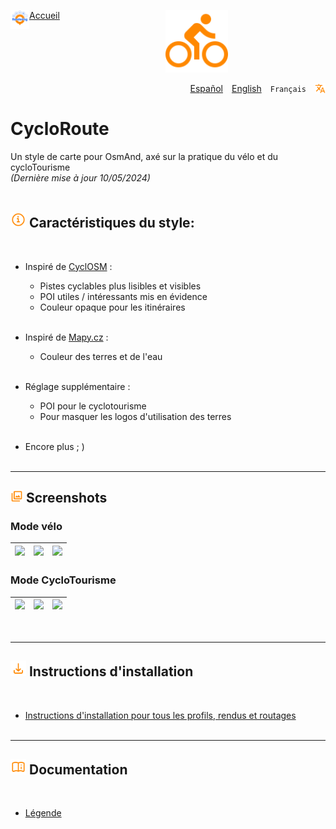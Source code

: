 <span style="float:left;"><img src="icon/logo_OsmAnd-Rendering.svg" width="30" /> </span>
<span style="float:left;"><a href="https://osmand-rendering.github.io/index.html">Accueil</a>&emsp;</span>

<p style="text-align:center;"> <img src="icon/bicycle.svg" width="100" class="center"> </p>   
<span style="float:right;"> <img src="icon/translate.svg" width="17" /> </span>
<span style="float:right;"><code>Français</code>&emsp;</span>
<span style="float:right;"><a href="README_EN.md">English</a>&emsp;</span>
<span style="float:right;"><a href="README_ES.md">Español</a>&emsp;</span>
<br>

# CycloRoute

Un style de carte pour OsmAnd, axé sur la pratique du vélo et du cycloTourisme<br>
*(Dernière mise à jour 10/05/2024)*<br><br>

## <img src="icon/info.svg" width="25" > Caractéristiques du style:
<br>

- Inspiré de [CyclOSM](https://www.cyclosm.org/) : 

    - Pistes cyclables plus lisibles et visibles
    - POI utiles / intéressants mis en évidence
    - Couleur opaque pour les itinéraires<br><br>

- Inspiré de [Mapy.cz](https://en.mapy.cz/) :
    - Couleur des terres et de l'eau<br><br>

- Réglage supplémentaire :
    - POI pour le cyclotourisme
    - Pour masquer les logos d'utilisation des terres<br><br>
- Encore plus ; )
<br><br>

---
## <img src="icon/screenshot.svg" width="20" > Screenshots<br>
### Mode vélo
| <img src="Screenshots/CycloRoute_Cycling-1.png" width="250" /> | <img src="Screenshots/CycloRoute_Cycling-2.png" width="250" /> | <img src="Screenshots/CycloRoute_Cycling-3.png" width="250" /> |
| :-------------: | :-------------: | :-------------: |

### Mode CycloTourisme
| <img src="Screenshots/CycloRoute_Touring-1.png" width="250" /> | <img src="Screenshots/CycloRoute_Touring-2.png" width="250" /> | <img src="Screenshots/CycloRoute_Touring-3.png" width="250" /> |
| :-------------: | :-------------: | :-------------: |
<br>

---

## <img src="icon/download.svg" width="25" > Instructions d'installation
<br>

- [Instructions d'installation pour tous les profils, rendus et routages](https://github.com/OsmAnd-Rendering/.github/wiki/FR%E2%80%94T%C3%A9l%C3%A9chargement-et-Installation)
<br><br>

---

## <img src="icon/book_info.svg" width="25" > Documentation
<br>

- [Légende](https://www.cyclosm.org/legend.html)<br>
